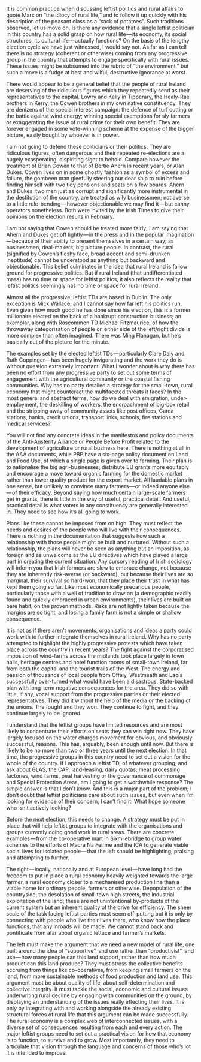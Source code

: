 It is common practice when discussing leftist politics and rural affairs to quote Marx on “the idiocy of rural life,” and to follow it up quickly with his description of the peasant class as a “sack of potatoes”. Such traditions observed, let us move on.
Is there any evidence that a single leftist politician in this country has a solid grasp on how rural life — its economy, its social structures, its cultural life — actually functions? On the basis of the lengthy election cycle we have just witnessed, I would say not. As far as I can tell there is no strategy (coherent or otherwise) coming from any progressive group in the country that attempts to engage specifically with rural issues. These issues might be subsumed into the rubric of “the environment,” but such a move is a fudge at best and wilful, destructive ignorance at worst.

There would appear to be a general belief that the people of rural Ireland are deserving of the ridiculous figures which they repeatedly send as their representatives to the capital. Lowry and Kelly in Tipperary, the Healy-Rae brothers in Kerry, the Cowen brothers in my own native constituency. They are denizens of the special interest campaign: the defence of turf cutting or the battle against wind energy; winning special exemptions for sly farmers or exaggerating the issue of rural crime for their own benefit. They are forever engaged in some vote-winning scheme at the expense of the bigger picture, easily bought by whoever is in power.

I am not going to defend these politicians or their politics. They are ridiculous figures, often dangerous and their repeated re-elections are a hugely exasperating, dispiriting sight to behold. Compare however the treatment of Brian Cowen to that of Bertie Ahern in recent years, or Alan Dukes. Cowen lives on in some ghostly fashion as a symbol of excess and failure, the gombeen man gleefully steering our dear ship to ruin before finding himself with two tidy pensions and seats on a few boards. Ahern and Dukes, two men just as corrupt and significantly more instrumental in the destitution of the country, are treated as wily businessmen; not averse to a little rule-bending — however objectionable we may find it — but canny operators nonetheless. Both were invited by the Irish Times to give their opinions on the election results in February.

I am not saying that Cowen should be treated more fairly; I am saying that Ahern and Dukes get off lightly — in the press and in the popular imagination — because of their ability to present themselves in a certain way; as businessmen, deal-makers, big picture people. In contrast, the rural (signified by Cowen’s fleshy face, broad accent and semi-drunken ineptitude) cannot be understood as anything but backward and objectionable.
This belief culminates in the idea that rural Ireland is fallow ground for progressive politics. But if rural Ireland (that undifferentiated mass) has no time or space for leftist politics, it also reflects the reality that leftist politics seemingly has no time or space for rural Ireland.

Almost all the progressive, leftist TDs are based in Dublin. The only exception is Mick Wallace, and I cannot say how far left his politics run. Even given how much good he has done since his election, this is a former millionaire elected on the back of a bankrupt construction business; an exemplar, along with Roscommon TD Michael Fitzmaurice, of how the throwaway categorisation of people on either side of the left/right divide is more complex than often imagined. There was Ming Flanagan, but he’s basically out of the picture for the minute.

The examples set by the elected leftist TDs — particularly Clare Daly and Ruth Coppinger — has been hugely invigorating and the work they do is without question extremely important. What I wonder about is why there has been no effort from any progressive party to set out some terms of engagement with the agricultural community or the coastal fishing communities. Why has no party detailed a strategy for the small-town, rural economy that might counteract the multifaceted threats it faces? In the most general and abstract terms, how do we deal with emigration, under-employment, the deskilling of workers, the encroachment of big-box retail and the stripping away of community assets like post offices, Garda stations, banks, credit unions, transport links, schools, fire stations and medical services?

You will not find any concrete ideas in the manifestos and policy documents of the Anti-Austerity Alliance or People Before Profit related to the development of agriculture or rural business here. There is nothing at all in the AAA documents, while PBP have a six-page policy document on Land and Food Use, of which a single page is given over to farming. Their plan is to nationalise the big agri-businesses, distribute EU grants more equitably and encourage a move toward organic farming for the domestic market rather than lower quality product for the export market. All laudable plans in one sense, but unlikely to convince many farmers — or indeed anyone else — of their efficacy. Beyond saying how much certain large-scale farmers get in grants, there is little in the way of useful, practical detail. And useful, practical detail is what voters in any constituency are generally interested in. They need to see how it’s all going to work.

Plans like these cannot be imposed from on high. They must reflect the needs and desires of the people who will live with their consequences. There is nothing in the documentation that suggests how such a relationship with those people might be built and nurtured. Without such a relationship, the plans will never be seen as anything but an imposition, as foreign and as unwelcome as the EU directives which have played a large part in creating the current situation. Any cursory reading of Irish sociology will inform you that Irish farmers are slow to embrace change, not because they are inherently risk-averse (or backward), but because their lives are so marginal, their survival so hard-won, that they place their trust in what has kept them going so far. Like most economically precarious people, particularly those with a well of tradition to draw on (a demographic readily found and quickly embraced in urban environments), their lives are built on bare habit, on the proven methods. Risks are not lightly taken because the margins are so tight, and losing a family farm is not a simple or shallow consequence.

It is not as if there aren’t movements, organisations and ideas a party could work with to further integrate themselves in rural Ireland. Why has no party attempted to highlight the highly progressive protests which have taken place across the country in recent years? The fight against the corporatised imposition of wind-farms across the midlands took place largely in town halls, heritage centres and hotel function rooms of small-town Ireland, far from both the capital and the tourist trails of the West. The energy and passion of thousands of local people from Offaly, Westmeath and Laois successfully over-turned what would have been a disastrous, State-backed plan with long-term negative consequences for the area. They did so with little, if any, vocal support from the progressive parties or their elected representatives. They did it without the help of the media or the backing of the unions. The fought and they won. They continue to fight, and they continue largely to be ignored.

I understand that the leftist groups have limited resources and are most likely to concentrate their efforts on seats they can win right now. They have largely focused on the water charges movement for obvious, and obviously successful, reasons. This has, arguably, been enough until now. But there is likely to be no more than two or three years until the next election. In that time, the progressive groups in this country need to set out a vision for the whole of the country. If I approach a leftist TD, of whatever grouping, and ask about GLAS, the CAP, land-leasing, dairy quotas, meat processing factories, wind farms, peat harvesting or the governance of commonage and Special Protection Areas, am I going to get a worthwhile response? The simple answer is that I don’t know. And this is a major part of the problem; I don’t doubt that leftist politicians care about such issues, but even when I’m looking for evidence of their concern, I can’t find it. What hope someone who isn’t actively looking?

Before the next election, this needs to change. A strategy must be put in place that will help leftist groups to integrate with the organisations and groups currently doing good work in rural areas. There are concrete examples — from the co-operative mart in Sixmilebridge to group water schemes to the efforts of Macra Na Feirme and the ICA to generate viable social lives for isolated people — that the left should be highlighting, praising and attempting to further.

The right — locally, nationally and at European level — have long had the freedom to put in place a rural economy heavily weighted towards the large farmer, a rural economy closer to a mechanised production line than a viable home for ordinary people, farmers or otherwise. Depopulation of the countryside, the desolation of small-town high streets, the industrial exploitation of the land; these are not unintentional by-products of the current system but an inherent quality of the drive for efficiency. The sheer scale of the task facing leftist parties must seem off-putting but it is only by connecting with people who live their lives there, who know how the place functions, that any inroads will be made. We cannot stand back and pontificate from afar about organic lettuce and farmer’s markets.

The left must make the argument that we need a new model of rural life, one built around the idea of “supportive” land use rather than “productivist” land use — how many people can this land support, rather than how much product can this land produce? They must stress the collective benefits accruing from things like co-operatives, from keeping small farmers on the land, from more sustainable methods of food production and land use. This argument must be about quality of life, about self-determination and collective integrity. It must tackle the social, economic and cultural issues underwriting rural decline by engaging with communities on the ground, by displaying an understanding of the issues really effecting their lives. It is only by integrating with and working alongside the already existing structural forces of rural life that this argument can be made successfully.
The rural economy is a complex web of interconnected issues, with a diverse set of consequences resulting from each and every action. The major leftist groups need to set out a practical vision for how that economy is to function, to survive and to grow. Most importantly, they need to articulate that vision through the language and concerns of those who’s lot it is intended to improve.